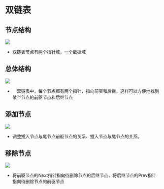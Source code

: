 # 双链表

## 节点结构
![](https://i.imgur.com/lzEzDrZ.png)

* 双链表节点有两个指针域，一个数据域
## 总体结构
![](https://i.imgur.com/fQc6wx5.png)

* 　双链表中，每个节点都有两个指针，指向前驱和后继，这样可以方便地找到某个节点的前驱节点和后继节点
## 添加节点
![](https://i.imgur.com/avhgEFB.png)

* 调整插入节点与尾节点前驱节点的关系、插入节点与尾节点的关系。
## 移除节点
![](https://i.imgur.com/yxpctXl.png)

* 将前驱节点的Next指针指向待删除节点的后继节点，将后继节点的Prev指针指向待删除节点的前驱节点